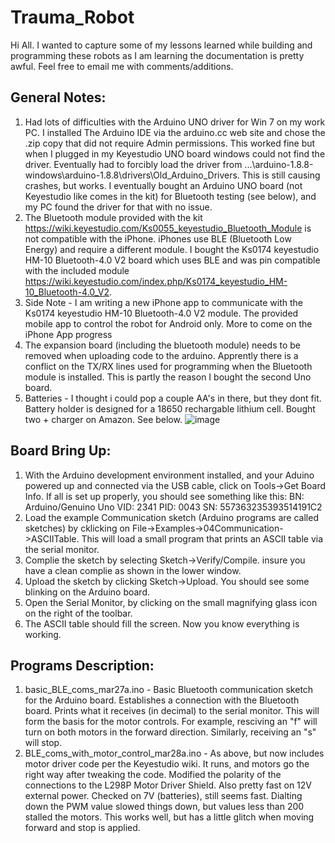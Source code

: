 # Trauma_Robot

Hi All. I wanted to capture some of my lessons learned while building and programming these robots as I am learning the documentation is pretty awful. Feel free to email me with comments/additions.

## General Notes:
1. Had lots of difficulties with the Arduino UNO driver for Win 7 on my work PC. I installed The Arduino IDE via the arduino.cc web site and chose the .zip copy that did not require Admin permissions. This worked fine but when I plugged in my Keyestudio UNO board windows could not find the driver.  Eventually had to forcibly load the driver from ...\arduino-1.8.8-windows\arduino-1.8.8\drivers\Old_Arduino_Drivers. This is still causing crashes, but works. I eventually bought an Arduino UNO board (not Keyestudio like comes in the kit) for Bluetooth testing (see below), and my PC found the driver for that with no issue. 
2. The Bluetooth module provided with the kit https://wiki.keyestudio.com/Ks0055_keyestudio_Bluetooth_Module is not compatible with the iPhone. iPhones use BLE (Bluetooth Low Energy) and require a different module. I bought the Ks0174 keyestudio HM-10 Bluetooth-4.0 V2 board which uses BLE and was pin compatible with the included module https://wiki.keyestudio.com/index.php/Ks0174_keyestudio_HM-10_Bluetooth-4.0_V2. 
3. Side Note - I am writing a new iPhone app to communicate with the Ks0174 keyestudio HM-10 Bluetooth-4.0 V2 module. The provided mobile app to control the robot for Android only. More to come on the iPhone App progress
4. The expansion board (including the bluetooth module) needs to be removed when uploading code to the arduino. Apprently there is a conflict on the TX/RX lines used for programming when the Bluetooth module is installed. This is partly the reason I bought the second Uno board.  
5. Batteries - I thought i could pop a couple AA's in there, but they dont fit. Battery holder is designed for a 18650 rechargable lithium cell. Bought two + charger on Amazon. See below.
![image](https://user-images.githubusercontent.com/16261544/55297782-81219500-53f7-11e9-9824-4852b2918911.png)

## Board Bring Up:
1. With the Arduino development environment installed, and your Aduino powered up and connected via the USB cable, click on Tools->Get Board Info. If all is set up properly, you should see something like this:
BN: Arduino/Genuino Uno
VID: 2341
PID: 0043
SN: 557363235393514191C2 
2. Load the example Communication sketch (Arduino programs are called sketches) by cklicking on File->Examples->04Communication->ASCIITable. This will load a small program that prints an ASCII table via the serial monitor. 
2. Complie the sketch by selecting Sketch->Verify/Compile. insure you have a clean complie as shown in the lower window.
3. Upload the sketch by clicking Sketch->Upload. You should see some blinking on the Arduino board. 
4. Open the Serial Monitor, by clicking on the small magnifying glass icon on the right of the toolbar. 
5. The ASCII table should fill the screen. Now you know everything is working. 

## Programs Description:
1. basic_BLE_coms_mar27a.ino - Basic Bluetooth communication sketch for the Arduino board. Establishes a connection with the Bluetooth board. Prints what it receives (in decimal) to the serial monitor.  This will form the basis for the motor controls. For example, resciving an "f" will turn on both motors in the forward direction. Similarly, receiving an "s" will stop.  
2. BLE_coms_with_motor_control_mar28a.ino - As above, but now includes motor driver code per the Keyestudio wiki. It runs, and motors go the right way after tweaking the code. Modified the polarity of the connections to the L298P Motor Driver Shield. Also pretty fast on 12V external power. Checked on 7V (batteries), still seems fast. Dialting down the PWM value slowed things down, but values less than 200 stalled the motors. This works well, but has a little glitch when moving forward and stop is applied. 
